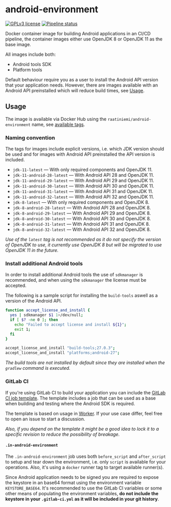 # android-environment

[![GPLv3 license](https://img.shields.io/badge/license-GPLv3-blue.svg)](license)
[![Pipeline status](https://gitlab.com/rahome/docker-android-environment/badges/master/pipeline.svg)](https://gitlab.com/rahome/docker-android-environment/)

Docker container image for building Android applications in an CI/CD pipeline,
the container images either use OpenJDK 8 or OpenJDK 11 as the base image.

All images include both:

* Android tools SDK
* Platform tools

Default behaviour require you as a user to install the Android API version that
your application needs. However, there are images available with an Android API
preinstalled which will reduce build times, see [Usage](#usage).

## Usage

The image is available via Docker Hub using the `raatiniemi/android-environment`
name, see [available tags](https://hub.docker.com/r/raatiniemi/android-environment/tags).

### Naming convention

The tags for images include explicit versions, i.e. which JDK version should be
used and for images with Android API preinstalled the API version is included.

* `jdk-11-latest` &mdash; With only required components and OpenJDK 11.
* `jdk-11-android-28-latest` &mdash; With Android API 28 and OpenJDK 11.
* `jdk-11-android-29-latest` &mdash; With Android API 29 and OpenJDK 11.
* `jdk-11-android-30-latest` &mdash; With Android API 30 and OpenJDK 11.
* `jdk-11-android-31-latest` &mdash; With Android API 31 and OpenJDK 11.
* `jdk-11-android-32-latest` &mdash; With Android API 32 and OpenJDK 11.
* `jdk-8-latest` &mdash; With only required components and OpenJDK 8.
* `jdk-8-android-28-latest` &mdash; With Android API 28 and OpenJDK 8.
* `jdk-8-android-29-latest` &mdash; With Android API 29 and OpenJDK 8.
* `jdk-8-android-30-latest` &mdash; With Android API 30 and OpenJDK 8.
* `jdk-8-android-31-latest` &mdash; With Android API 31 and OpenJDK 8.
* `jdk-8-android-32-latest` &mdash; With Android API 32 and OpenJDK 8.

*Use of the `latest` tag is not recommended as it do not specify the version of
OpenJDK to use, it currently use OpenJDK 8 but will be migrated to use OpenJDK
11 in the future.*

### Install additional Android tools

In order to install additional Android tools the use of `sdkmanager` is
recommended, and when using the `sdkmanager` the license must be accepted.

The following is a sample script for installing the `build-tools` aswell as a
version of the Android API.

```bash
function accept_license_and_install {
  yes | sdkmanager $1 1>/dev/null;
  if [ $? -ne 0 ]; then
    echo "Failed to accept license and install ${1}";
    exit 1;
  fi
}

accept_license_and_install "build-tools;27.0.3";
accept_license_and_install "platforms;android-27";
```

*The build tools are not installed by default since they are installed when
the `gradlew` command is executed.*

### GitLab CI

If you're using GitLab CI to build your application you can include the [GitLab
CI job template](Android.gitlab-ci.yml). The template includes a job that can
be used as a base when building and testing where the Android SDK is required.

The template is based on usage in [Worker](https://gitlab.com/rahome/worker).
If your use case differ, feel free to open an issue to start a discussion.

*Also, if you depend on the template it might be a good idea to lock it
to a specific revision to reduce the possibility of breakage.*

#### `.in-android-environment`

The `.in-android-environment` job uses both `before_script` and `after_script`
to setup and tear down the environment, i.e. only `script` is available for
your operations. Also, it's using a `docker` runner tag to target available
runner(s).

Since Android application needs to be signed you are required to expose the
keystore in an base64 format using the environment variable `KEYSTORE_BASE64`.
It's recommended to use the GitLab CI variables or some other means of
populating the environment variables, **do not include the keystore in your
`.gitlab-ci.yml` as it will be included in your git history**.
